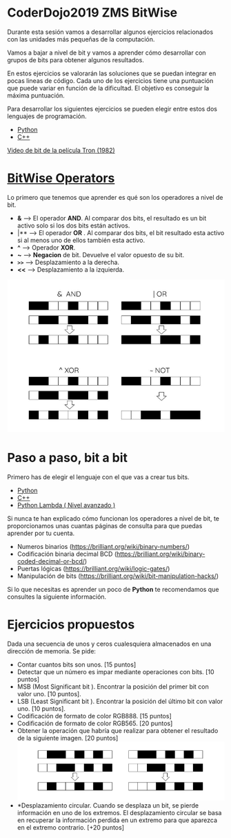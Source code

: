 # CoderDojo2019 ZMS BitWise
Durante esta sesión vamos a desarrollar algunos ejercicios relacionados con las unidades más pequeñas de la computación.

Vamos a bajar a nivel de bit y vamos a aprender cómo desarrollar con grupos de bits para obtener algunos resultados.

En estos ejercicios se valorarán las soluciones que se puedan integrar en pocas lineas de código. Cada uno de los ejercicios tiene una puntuación que puede variar en función de la dificultad. El objetivo es conseguir la máxima puntuación. 

Para desarrollar los siguientes ejercicios se pueden elegir entre estos dos lenguajes de programación.
- [Python](Python/README.md) 
- [C++](C++/README.md) 


[Video de bit de la película Tron (1982) ](https://www.youtube.com/watch?v=2OgWHeQ0UlY)

# [BitWise Operators](https://es.wikipedia.org/wiki/Operador_a_nivel_de_bits)

Lo primero que tenemos que aprender es qué son los operadores a nivel de bit.

- **&**  --> El operador **AND**. Al comparar dos bits, el resultado es un bit activo solo si los dos bits están activos. 
- |**  --> El operador **OR** . Al comparar dos bits, el bit resultado esta activo si al menos uno de ellos también esta activo. 
- **^**  --> Operador **XOR**.
- **~**  --> **Negacion** de bit. Devuelve el valor opuesto de su bit.
- **`>>`** --> Desplazamiento a la derecha.
- **<<** --> Desplazamiento a la izquierda.


![bit_samples](src/truthTable.jpg)

# Paso a paso, bit a bit

Primero has de elegir el lenguaje con el que vas a crear tus bits.

- [Python](Python/README.md) 
- [C++](C++/README.md) 
- [Python Lambda ( Nivel avanzado )](Python/Lambda/README.md) 

Si nunca te han explicado cómo funcionan los operadores a nivel de bit, te proporcionamos unas cuantas páginas de consulta para que puedas aprender por tu cuenta.

- Numeros binarios (https://brilliant.org/wiki/binary-numbers/)
- Codificación binaria decimal BCD (https://brilliant.org/wiki/binary-coded-decimal-or-bcd/)
- Puertas lógicas (https://brilliant.org/wiki/logic-gates/)
- Manipulación de bits (https://brilliant.org/wiki/bit-manipulation-hacks/)

Si lo que necesitas es aprender un poco de **Python** te recomendamos que consultes la siguiente información.


# Ejercicios propuestos

Dada una secuencia de unos y ceros cualesquiera almacenados en una dirección de memoria. Se pide:


- Contar cuantos bits son unos. [15 puntos]
- Detectar que un número es impar mediante operaciones con bits. [10 puntos]
- MSB (Most Significant bit ). Encontrar la posición del primer bit con valor uno. [10 puntos]. 
- LSB (Least Significant bit ). Encontrar la posición del último bit con valor uno. [10 puntos]. 
- Codificación de formato de color RGB888. [15 puntos]
- Codificación de formato de color RGB565. [20 puntos]
- Obtener la operación que habría que realizar para obtener el resultado de la siguiente imagen. [20 puntos]
![bitWise_Comparison](src/bitwiseComparison.png)
- \*Desplazamiento circular. Cuando se desplaza un bit, se pierde información en uno de los extremos. El desplazamiento circular se basa en recuperar la información perdida en un extremo para que aparezca en el extremo contrario. [+20 puntos]